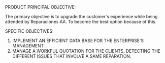 PRODUCT PRINCIPAL OBJECTIVE:

The primary objective is to upgrade the customer's experience while being attended by Reparaciones AA. To become the best option because of this.

SPECIFIC OBJECTIVES:
1. IMPLEMENT AN EFFICIENT DATA BASE FOR THE ENTERPRISE'S MANAGEMENT.
2. MANAGE A WORKFUL QUOTATION FOR THE CLIENTS, DETECTING THE DIFFERENT ISSUES THAT INVOLVE A SAME REPARATION.
